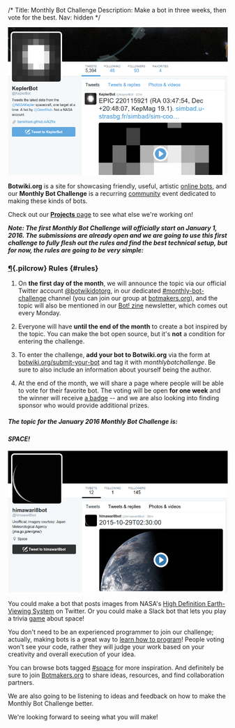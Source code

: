 /*
Title: Monthly Bot Challenge
Description: Make a bot in three weeks, then vote for the best.
Nav: hidden
*/

<p class="screenshot float-right">
  <a href="/bots/twitterbots/KeplerBot">
    <img src="/content/bots/twitterbots/images/KeplerBot.png">
  </a>
</p>



**Botwiki.org** is a site for showcasing friendly, useful, artistic [online bots](/bots/), and our **Monthly Bot Challenge** is a recurring [community](https://botmakers.org/) event dedicated to making these kinds of bots.

Check out our [**Projects** page](/projects/) to see what else we're working on!

***Note: The first Monthly Bot Challenge will officially start on January 1, 2016. The submissions are already open and we are going to use this first challenge to fully flesh out the rules and find the best technical setup, but for now, the rules are going to be very simple:***

### [¶](#rules){.pilcrow} Rules {#rules}

 1. On **the first day of the month**, we will announce the topic via our official Twitter account [@botwikidotorg](https://twitter.com/botwikidotorg), in our dedicated [#monthly-bot-challenge](https://botmakers.slack.com/messages/monthly-bot-challenge/details/) channel (you can join our group at [botmakers.org](https://botmakers.org/)), and the topic will also be mentioned in our [Bot! zine](http://botzine.org/) newsletter, which comes out every Monday.

 2. Everyone will have **until the end of the month** to create a bot inspired by the topic. You can make the bot open source, but it's **not** a condition for entering the challenge.

 3. To enter the challenge, **add your bot to Botwiki.org** via the form at [botwiki.org/submit-your-bot](https://botwiki.org/submit-your-bot) and tag it with *monthlybotchallenge*. Be sure to also include an information about yourself being the author.

 4. At the end of the month, we will share a page where people will be able to vote for their favorite bot. The voting will be open **for one week** and the winner will receive [a badge](/botmaker-badges/#monthly-bot-challenge-badge) -- and we are also looking into finding sponsor who would provide additional prizes.

##### The topic for the January 2016 Monthly Bot Challenge is: 

#### *SPACE!*



<p class="screenshot float-right">
  <a href="/bots/twitterbots/himawari8bot">
    <img src="/content/bots/twitterbots/images/himawari8bot.png">
  </a>
</p>

You could make a bot that posts images from NASA's [High Definition Earth-Viewing System](http://eol.jsc.nasa.gov/HDEV/) on Twitter. Or you could make a Slack bot that lets you play a trivia [game](/tag/slackbot+game) about space!

You don't need to be an experienced programmer to join our challenge; actually, making bots is a great way to [learn how to program](https://botwiki.org/tutorials/)! People voting won't see your code, rather they will judge your work based on your creativity and overall execution of your idea.

You can browse bots tagged [#space](https://botwiki.org/tag/space) for more inspiration. And definitely be sure to join [Botmakers.org](https://botmakers.org/) to share ideas, resources, and find collaboration partners.

We are also going to be listening to ideas and feedback on how to make the Monthly Bot Challenge better.

We're looking forward to seeing what you will make!
